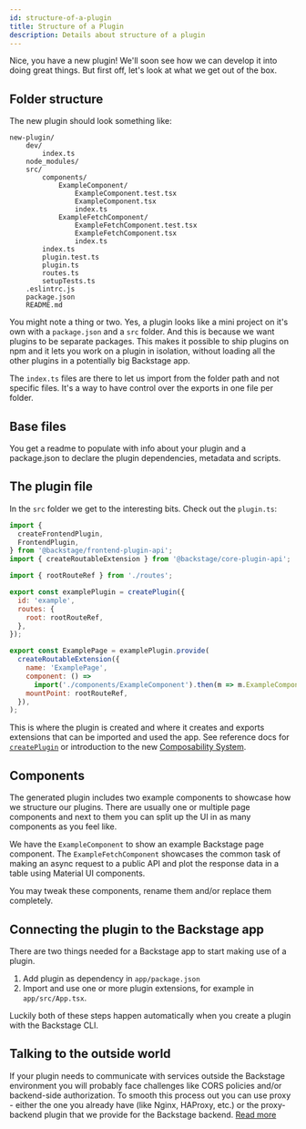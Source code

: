```yaml
---
id: structure-of-a-plugin
title: Structure of a Plugin
description: Details about structure of a plugin
---
```


Nice, you have a new plugin! We'll soon see how we can develop it into doing
great things. But first off, let's look at what we get out of the box.

## Folder structure

The new plugin should look something like:

```
new-plugin/
    dev/
        index.ts
    node_modules/
    src/
        components/
            ExampleComponent/
                ExampleComponent.test.tsx
                ExampleComponent.tsx
                index.ts
            ExampleFetchComponent/
                ExampleFetchComponent.test.tsx
                ExampleFetchComponent.tsx
                index.ts
        index.ts
        plugin.test.ts
        plugin.ts
        routes.ts
        setupTests.ts
    .eslintrc.js
    package.json
    README.md
```

You might note a thing or two. Yes, a plugin looks like a mini project on it's
own with a `package.json` and a `src` folder. And this is because we want
plugins to be separate packages. This makes it possible to ship plugins on npm
and it lets you work on a plugin in isolation, without loading all the other
plugins in a potentially big Backstage app.

The `index.ts` files are there to let us import from the folder path and not
specific files. It's a way to have control over the exports in one file per
folder.

## Base files

You get a readme to populate with info about your plugin and a
package.json to declare the plugin dependencies, metadata and scripts.

## The plugin file

In the `src` folder we get to the interesting bits. Check out the `plugin.ts`:

```jsx
import {
  createFrontendPlugin,
  FrontendPlugin,
} from '@backstage/frontend-plugin-api';
import { createRoutableExtension } from '@backstage/core-plugin-api';

import { rootRouteRef } from './routes';

export const examplePlugin = createPlugin({
  id: 'example',
  routes: {
    root: rootRouteRef,
  },
});

export const ExamplePage = examplePlugin.provide(
  createRoutableExtension({
    name: 'ExamplePage',
    component: () =>
      import('./components/ExampleComponent').then(m => m.ExampleComponent),
    mountPoint: rootRouteRef,
  }),
);
```

This is where the plugin is created and where it creates and exports extensions
that can be imported and used the app. See reference docs for
[`createPlugin`](../reference/core-plugin-api.createplugin.md) or introduction to
the new [Composability System](./composability.md).

## Components

The generated plugin includes two example components to showcase how we
structure our plugins. There are usually one or multiple page components and
next to them you can split up the UI in as many components as you feel like.

We have the `ExampleComponent` to show an example Backstage page component. The
`ExampleFetchComponent` showcases the common task of making an async request to
a public API and plot the response data in a table using Material UI components.

You may tweak these components, rename them and/or replace them completely.

## Connecting the plugin to the Backstage app

There are two things needed for a Backstage app to start making use of a plugin.

1. Add plugin as dependency in `app/package.json`
2. Import and use one or more plugin extensions, for example in
   `app/src/App.tsx`.

Luckily both of these steps happen automatically when you create a plugin with
the Backstage CLI.

## Talking to the outside world

If your plugin needs to communicate with services outside the Backstage
environment you will probably face challenges like CORS policies and/or
backend-side authorization. To smooth this process out you can use proxy -
either the one you already have (like Nginx, HAProxy, etc.) or the proxy-backend
plugin that we provide for the Backstage backend.
[Read more](https://github.com/backstage/backstage/blob/master/plugins/proxy-backend/README.md)
